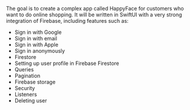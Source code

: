 The goal is to create a complex app called HappyFace for customers who want to do online shopping. It will be written in SwiftUI with a very strong integration of Firebase, including features such as:

- Sign in with Google
- Sign in with email
- Sign in with Apple
- Sign in anonymously
- Firestore
- Setting up user profile in Firebase Firestore
- Queries
- Pagination
- Firebase storage
- Security
- Listeners
- Deleting user
